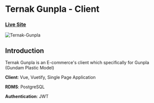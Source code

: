 # Ternak Gunpla - Client

### [Live Site](https://ternak-gunpla.web.app/)

![Ternak-Gunpla](https://i.imgur.com/2xh8mKh.png)

## Introduction
Ternak Gunpla is an E-commerce's client which specifically for Gunpla (Gundam Plastic Model)

**Client**: Vue, Vuetify, Single Page Application

**RDMS**: PostgreSQL

**Authentication**: JWT
